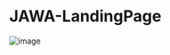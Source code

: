 # JAWA-LandingPage

![image](https://github.com/HenriqueBran/JAWA-LandingPage/assets/114500097/f47c6ac8-4467-4589-a90f-202f059837dc)
